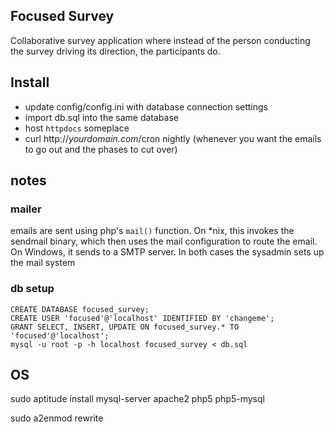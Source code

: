 ## Focused Survey

Collaborative survey application where instead of the person conducting the survey driving its direction, the participants do.

## Install
- update config/config.ini with database connection settings
- import db.sql into the same database
- host `httpdocs` someplace
- curl http://_yourdomain.com_/cron nightly (whenever you want the emails to go out and the phases to cut over)


## notes

### mailer
emails are sent using php's `mail()` function. On *nix, this invokes the sendmail binary, which then uses the mail configuration to route the email. On Windows, it sends to a SMTP server. In both cases the sysadmin sets up the mail system


### db setup
	CREATE DATABASE focused_survey;
	CREATE USER 'focused'@'localhost' IDENTIFIED BY 'changeme';
	GRANT SELECT, INSERT, UPDATE ON focused_survey.* TO 'focused'@'localhost';
	mysql -u root -p -h localhost focused_survey < db.sql


## OS

sudo aptitude install mysql-server apache2 php5 php5-mysql

sudo a2enmod rewrite